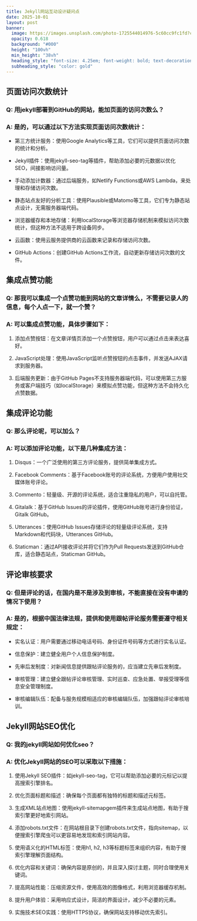 ```yaml
---
title: Jekyll网站互动设计疑问点
date: 2025-10-01
layout: post
banner:
  image: https://images.unsplash.com/photo-1725544014976-5c60cc9fc1fd?crop=entropy&cs=tinysrgb&fit=max&fm=jpg&ixid=M3w2OTIwMzJ8MHwxfHJhbmRvbXx8fHx8fHx8fDE3NTkzMzYwMTl8&ixlib=rb-4.1.0&q=80&w=1080
  opacity: 0.618
  background: "#000"
  height: "100vh"
  min_height: "38vh"
  heading_style: "font-size: 4.25em; font-weight: bold; text-decoration: underline"
  subheading_style: "color: gold"
---
```


## 页面访问次数统计

### Q: 用jekyll部署到GitHub的网站，能加页面的访问次数么？

### A: 是的，可以通过以下方法实现页面访问次数统计：

- 第三方统计服务：使用Google Analytics等工具，它们可以提供页面访问次数的统计和分析。

- Jekyll插件：使用jekyll-seo-tag等插件，帮助添加必要的元数据以优化SEO，间接影响访问量。

- 手动添加计数器：通过后端服务，如Netlify Functions或AWS Lambda，来处理和存储访问次数。

- 静态站点友好的分析工具：使用Plausible或Matomo等工具，它们专为静态站点设计，无需服务器端代码。

- 浏览器缓存和本地存储：利用localStorage等浏览器存储机制来模拟访问次数统计，但这种方法不适用于跨设备同步。

- 云函数：使用云服务提供商的云函数来记录和存储访问次数。

- GitHub Actions：创建GitHub Actions工作流，自动更新存储访问次数的文件。

## 集成点赞功能

### Q: 那我可以集成一个点赞功能到网站的文章详情么，不需要记录人的信息，每个人点一下，就一个赞？

### A: 可以集成点赞功能，具体步骤如下：

1. 添加点赞按钮：在文章详情页添加一个点赞按钮，用户可以通过点击来表达喜好。

1. JavaScript处理：使用JavaScript监听点赞按钮的点击事件，并发送AJAX请求到服务器。

1. 后端服务更新：由于GitHub Pages不支持服务器端代码，可以使用第三方服务或客户端技巧（如localStorage）来模拟点赞功能，但这种方法不会持久化点赞数据。

## 集成评论功能

### Q: 那么评论呢，可以加么？

### A: 可以添加评论功能，以下是几种集成方法：

1. Disqus：一个广泛使用的第三方评论服务，提供简单集成方式。

1. Facebook Comments：基于Facebook账号的评论系统，方便用户使用社交媒体账号评论。

1. Commento：轻量级、开源的评论系统，适合注重隐私的用户，可以自托管。

1. Gitalalk：基于GitHub Issues的评论插件，使用GitHub账号进行身份验证，Gitalk GitHub。

1. Utterances：使用GitHub Issues存储评论的轻量级评论系统，支持Markdown和代码块，Utterances GitHub。

1. Staticman：通过API接收评论并将它们作为Pull Requests发送到GitHub仓库，适合静态站点，Staticman GitHub。

## 评论审核要求

### Q: 但是评论的话，在国内是不是涉及到审核，不能直接在没有申请的情况下使用？

### A: 是的，根据中国法律法规，提供和使用跟帖评论服务需要遵守相关规定：

- 实名认证：用户需要通过移动电话号码、身份证件号码等方式进行实名认证。

- 信息保护：建立健全用户个人信息保护制度。

- 先审后发制度：对新闻信息提供跟帖评论服务的，应当建立先审后发制度。

- 审核管理：建立健全跟帖评论审核管理、实时巡查、应急处置、举报受理等信息安全管理制度。

- 审核编辑队伍：配备与服务规模相适应的审核编辑队伍，加强跟帖评论审核培训。

## Jekyll网站SEO优化

### Q: 我的jekyll网站如何优化seo？

### A: 优化Jekyll网站的SEO可以采取以下措施：

1. 使用Jekyll SEO插件：如jekyll-seo-tag，它可以帮助添加必要的元标记以提高搜索引擎排名。

1. 优化页面标题和描述：确保每个页面都有独特的标题和描述元标签。

1. 生成XML站点地图：使用jekyll-sitemapgem插件来生成站点地图，有助于搜索引擎更好地索引网站。

1. 添加robots.txt文件：在网站根目录下创建robots.txt文件，指向sitemap，以便搜索引擎爬虫可以更容易地发现和索引网站内容。

1. 使用语义化的HTML标签：使用h1, h2, h3等标题标签来组织内容，有助于搜索引擎理解页面结构。

1. 优化内容和关键词：确保内容是原创的，并且深入探讨主题，同时合理使用关键词。

1. 提高网站性能：压缩资源文件，使用高效的图像格式，利用浏览器缓存机制。

1. 提升用户体验：采用响应式设计，简洁的界面设计，减少不必要的元素。

1. 实施技术SEO实践：使用HTTPS协议，确保网站支持移动优先索引。